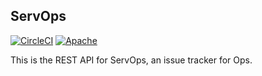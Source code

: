 ServOps
---
[![CircleCI](https://circleci.com/gh/PI-Victor/blu-lite/tree/master.svg?style=svg&circle-token=a38e40f8e8b6aaa54ffc00709fa9e667ca6ae8f1)](https://circleci.com/gh/PI-Victor/blu-lite/tree/master)
[![Apache](https://img.shields.io/badge/license-Apache%20License%202.0-E91E63.svg?style=flat-square)](http://www.apache.org/licenses/LICENSE-2.0)

This is the REST API for ServOps, an issue tracker for Ops.
